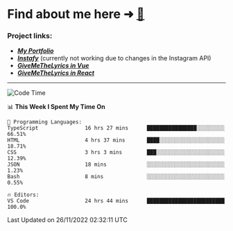 # Find about me here ➜ [🧑](https://pauabella.dev)

### Project links:
- ***[My Portfolio](https://pauabella.dev)***
- ***[Instafy](https://instafy.me)*** (currently not working due to changes in the Instagram API)
- ***[GiveMeTheLyrics in Vue](https://lyrics.pauabella.dev)***
- ***[GiveMeTheLyrics in React](https://pauabella.dev/GiveMeTheLyrics)***

---
<!--START_SECTION:waka-->
![Code Time](http://img.shields.io/badge/Code%20Time-1%2C681%20hrs%2024%20mins-blue)

📊 **This Week I Spent My Time On** 

```text
💬 Programming Languages: 
TypeScript               16 hrs 27 mins      ████████████████░░░░░░░░░   66.51% 
HTML                     4 hrs 37 mins       ████░░░░░░░░░░░░░░░░░░░░░   18.71% 
CSS                      3 hrs 3 mins        ███░░░░░░░░░░░░░░░░░░░░░░   12.39% 
JSON                     18 mins             ░░░░░░░░░░░░░░░░░░░░░░░░░   1.23% 
Bash                     8 mins              ░░░░░░░░░░░░░░░░░░░░░░░░░   0.55%

🔥 Editors: 
VS Code                  24 hrs 44 mins      █████████████████████████   100.0%

```


 Last Updated on 26/11/2022 02:32:11 UTC
<!--END_SECTION:waka-->
